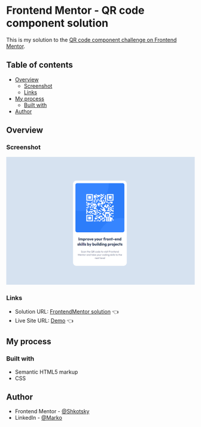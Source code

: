 # Frontend Mentor - QR code component solution

This is my solution to the [QR code component challenge on Frontend Mentor](https://www.frontendmentor.io/challenges/qr-code-component-iux_sIO_H).

## Table of contents

- [Overview](#overview)
  - [Screenshot](#screenshot)
  - [Links](#links)
- [My process](#my-process)
  - [Built with](#built-with)
- [Author](#author)

## Overview

### Screenshot

![](./images/ScrShotQRCode.png)

### Links

- Solution URL: [FrontendMentor solution](https://www.frontendmentor.io/solutions/qrcode-with-pure-html-and-css-HyOtaLbL5) 👈
- Live Site URL: [Demo](https://shkotsky.github.io/qr-code-component-main/) 👈

## My process

### Built with

- Semantic HTML5 markup
- CSS

## Author

- Frontend Mentor - [@Shkotsky](https://www.frontendmentor.io/profile/Shkotsky)
- LinkedIn - [@Marko](https://www.linkedin.com/in/marko-hristovski-77b9a6149/)

